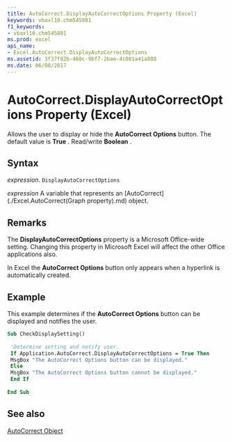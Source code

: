 ```yaml
---
title: AutoCorrect.DisplayAutoCorrectOptions Property (Excel)
keywords: vbaxl10.chm545081
f1_keywords:
- vbaxl10.chm545081
ms.prod: excel
api_name:
- Excel.AutoCorrect.DisplayAutoCorrectOptions
ms.assetid: 3f37f82b-468c-9bf7-2bae-4c081a41a888
ms.date: 06/08/2017
---
```



# AutoCorrect.DisplayAutoCorrectOptions Property (Excel)

Allows the user to display or hide the  **AutoCorrect Options** button. The default value is **True** . Read/write **Boolean** .


## Syntax

 _expression_. `DisplayAutoCorrectOptions`

 _expression_ A variable that represents an [AutoCorrect](./Excel.AutoCorrect(Graph property).md) object.


## Remarks

The  **DisplayAutoCorrectOptions** property is a Microsoft Office-wide setting. Changing this property in Microsoft Excel will affect the other Office applications also.

In Excel the  **AutoCorrect Options** button only appears when a hyperlink is automatically created.


## Example

This example determines if the  **AutoCorrect Options** button can be displayed and notifies the user.


```vb
Sub CheckDisplaySetting() 
 
 'Determine setting and notify user. 
 If Application.AutoCorrect.DisplayAutoCorrectOptions = True Then 
 MsgBox "The AutoCorrect Options button can be displayed." 
 Else 
 MsgBox "The AutoCorrect Options button cannot be displayed." 
 End If 
 
End Sub
```


## See also


[AutoCorrect Object](Excel.AutoCorrect(objec).md)

